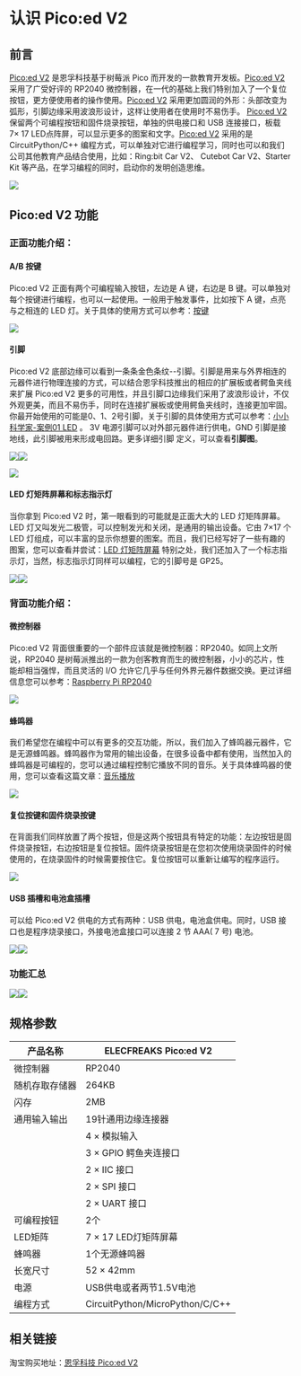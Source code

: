 ﻿---
sidebar_position: 1
sidebar_label: Pico:ed V2
---

# 认识 Pico:ed V2
## 前言
[Pico:ed V2](https://item.taobao.com/item.htm?spm=a1z10.3-c-s.w4002-18602834180.9.50e666558ZthdZ&id=680221594556) 是恩孚科技基于树莓派 Pico 而开发的一款教育开发板。[Pico:ed V2](https://item.taobao.com/item.htm?spm=a1z10.3-c-s.w4002-18602834180.9.50e666558ZthdZ&id=680221594556) 采用了广受好评的 RP2040 微控制器，在一代的基础上我们特别加入了一个复位按钮，更方便使用者的操作使用。[Pico:ed V2](https://item.taobao.com/item.htm?spm=a1z10.3-c-s.w4002-18602834180.9.50e666558ZthdZ&id=680221594556) 采用更加圆润的外形：头部改变为弧形，引脚边缘采用波浪形设计，这样让使用者在使用时不易伤手。
[Pico:ed V2 ](https://item.taobao.com/item.htm?spm=a1z10.3-c-s.w4002-18602834180.9.50e666558ZthdZ&id=680221594556)保留两个可编程按钮和固件烧录按钮，单独的供电接口和 USB 连接接口，板载 7× 17 LED点阵屏，可以显示更多的图案和文字。[Pico:ed V2](https://item.taobao.com/item.htm?spm=a1z10.3-c-s.w4002-18602834180.9.50e666558ZthdZ&id=680221594556) 采用的是 CircuitPython/C++ 编程方式，可以单独对它进行编程学习，同时也可以和我们公司其他教育产品结合使用，比如：Ring:bit Car V2、 Cutebot Car V2、Starter Kit 等产品，在学习编程的同时，启动你的发明创造思维。

![](https://wiki-media-ef.oss-cn-hongkong.aliyuncs.com//images/picoed-wiki.png)


## Pico:ed V2 功能

### 正面功能介绍：

#### A/B 按键
Pico:ed V2 正面有两个可编程输入按钮，左边是 A 键，右边是 B 键。可以单独对每个按键进行编程，也可以一起使用。一般用于触发事件，比如按下 A 键，点亮与之相连的 LED 灯。关于具体的使用方式可以参考：[按键](https://www.yuque.com/elecfreaks-learn/picoed/yc06co)

![](https://wiki-media-ef.oss-cn-hongkong.aliyuncs.com//images/pico-v2-01.png)

#### 引脚
Pico:ed V2 底部边缘可以看到一条条金色条纹--引脚。引脚是用来与外界相连的元器件进行物理连接的方式，可以结合恩孚科技推出的相应的扩展板或者鳄鱼夹线来扩展 Pico:ed V2 更多的可用性，并且引脚口边缘我们采用了波浪形设计，不仅外观更美，而且不易伤手，同时在连接扩展板或使用鳄鱼夹线时，连接更加牢固。你最开始使用的可能是0、1、2号引脚，关于引脚的具体使用方式可以参考：[小小科学家-案例01 LED](https://www.yuque.com/elecfreaks-learn/picoed/ig010b/edit) 。
3V 电源引脚可以对外部元器件进行供电，GND 引脚是接地线，此引脚被用来形成电回路。更多详细引脚		定义，可以查看**引脚图**。

![](https://wiki-media-ef.oss-cn-hongkong.aliyuncs.com//images/pico-v2-02.png)![](https://wiki-media-ef.oss-cn-hongkong.aliyuncs.com//images/pico-v2-03.png)

![](https://wiki-media-ef.oss-cn-hongkong.aliyuncs.com//images/pico-v2-04.png)

#### LED 灯矩阵屏幕和标志指示灯
当你拿到 Pico:ed V2 时，第一眼看到的可能就是正面大大的 LED 灯矩阵屏幕。LED 灯又叫发光二极管，可以控制发光和关闭，是通用的输出设备。它由 7×17 个 LED 灯组成，可以丰富的显示你想要的图案。而且，我们已经写好了一些有趣的图案，您可以查看并尝试：[LED 灯矩阵屏幕](https://www.yuque.com/elecfreaks-learn/picoed/tne8fm)
特别之处，我们还加入了一个标志指示灯，当然，标志指示灯同样可以编程，它的引脚号是 GP25。

![](https://wiki-media-ef.oss-cn-hongkong.aliyuncs.com//images/pico-v2-05.png)![](https://wiki-media-ef.oss-cn-hongkong.aliyuncs.com//images/pico-v2-06.png)

### 背面功能介绍：

#### 微控制器
Pico:ed V2 背面很重要的一个部件应该就是微控制器：RP2040。如同上文所说，RP2040 是树莓派推出的一款为创客教育而生的微控制器，小小的芯片，性能却相当强悍，而且灵活的 I/O 允许它几乎与任何外界元器件数据交换。更过详细信息您可以参考：[Raspberry Pi RP2040](https://www.raspberrypi.com/products/rp2040/)

![](https://wiki-media-ef.oss-cn-hongkong.aliyuncs.com//images/pico-v2-07.png)

#### 蜂鸣器
我们希望您在编程中可以有更多的交互功能，所以，我们加入了蜂鸣器元器件，它是无源蜂鸣器。蜂鸣器作为常用的输出设备，在很多设备中都有使用，当然加入的蜂鸣器是可编程的，您可以通过编程控制它播放不同的音乐。关于具体蜂鸣器的使用，您可以查看这篇文章：[音乐播放](https://www.yuque.com/elecfreaks-learn/picoed/pwdmqz)

![](https://wiki-media-ef.oss-cn-hongkong.aliyuncs.com//images/pico-v2-08.png)

#### 复位按键和固件烧录按键

在背面我们同样放置了两个按钮，但是这两个按钮具有特定的功能：左边按钮是固件烧录按钮，右边按钮是复位按钮。固件烧录按钮是在您初次使用烧录固件的时候使用的，在烧录固件的时候需要按住它。复位按钮可以重新让编写的程序运行。

![](https://wiki-media-ef.oss-cn-hongkong.aliyuncs.com//images/pico-v2-09.png)


#### USB 插槽和电池盒插槽
可以给 Pico:ed V2 供电的方式有两种：USB 供电，电池盒供电。同时，USB 接口也是程序烧录接口，外接电池盒接口可以连接 2 节 AAA( 7 号) 电池。

![](https://wiki-media-ef.oss-cn-hongkong.aliyuncs.com//images/pico-v2-10.png)![](https://wiki-media-ef.oss-cn-hongkong.aliyuncs.com//images/pico-v2-11.png)



### 功能汇总

![](https://wiki-media-ef.oss-cn-hongkong.aliyuncs.com//images/pico-v2-12.png)![](https://wiki-media-ef.oss-cn-hongkong.aliyuncs.com//images/pico-v2-13.png)


## 规格参数
| 产品名称 | ELECFREAKS Pico:ed V2 |
| --- | --- |
| 微控制器 | RP2040 |
| 随机存取存储器 | 264KB |
| 闪存 | 2MB |
| 通用输入输出 | 19针通用边缘连接器 |
|  | 4 × 模拟输入 |
|  | 3 × GPIO 鳄鱼夹连接口 |
|  | 2 × IIC 接口 |
|  | 2 × SPI  接口 |
|  | 2 × UART 接口 |
| 可编程按钮 | 2个 |
| LED矩阵 | 7 × 17 LED灯矩阵屏幕 |
| 蜂鸣器 | 1个无源蜂鸣器 |
| 长宽尺寸 | 52 × 42mm |
| 电源 | USB供电或者两节1.5V电池 |
| 编程方式 | CircuitPython/MicroPython/C/C++ |



## 相关链接
淘宝购买地址：[恩孚科技 Pico:ed V2](https://item.taobao.com/item.htm?spm=a1z10.3-c-s.w4002-18602834180.9.50e666558ZthdZ&id=680221594556)
